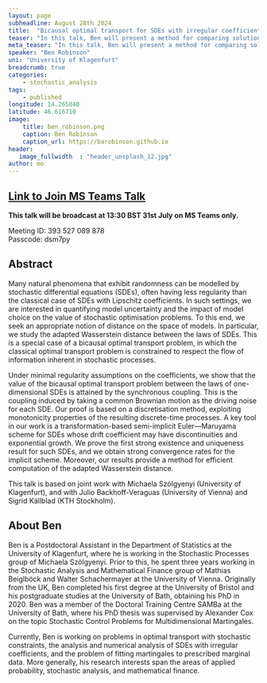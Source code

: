 ```yaml
---
layout: page
subheadline: August 28th 2024
title:  "Bicausal optimal transport for SDEs with irregular coefficients"
teaser: "In this talk, Ben will present a method for comparing solutions of different SDEs, bringing together ideas from optimal transport, stochastic analysis, and numerical methods for SDEs with irregular coefficients."
meta_teaser: "In this talk, Ben will present a method for comparing solutions of different SDEs, bringing together ideas from optimal transport, stochastic analysis, and numerical methods for SDEs with irregular coefficients."
speaker: "Ben Robinson"
uni: "University of Klagenfurt"
breadcrumb: true 
categories:
    - stochastic_analysis
tags:
    - published
longitude: 14.265040
latitude: 46.616710
image:
    title: ben_robinson.png
    caption: Ben Robinson
    caption_url: https://barobinson.github.io
header:
   image_fullwidth  : "header_unsplash_12.jpg"
author: mo
---
```


## [Link to Join MS Teams Talk](https://eur01.safelinks.protection.outlook.com/ap/t-59584e83/?url=https%3A%2F%2Fteams.microsoft.com%2Fl%2Fmeetup-join%2F19%253ameeting_N2Q2NGY2NDEtYWVmNS00NzE3LWI0ZWMtMWFiZmE3NGM2MTc3%2540thread.v2%2F0%3Fcontext%3D%257b%2522Tid%2522%253a%2522377e3d22-4ea1-422d-b0ad-8fcc89406b9e%2522%252c%2522Oid%2522%253a%252243af9e94-a882-4d59-8a92-d00c8899065e%2522%257d&data=05%7C01%7Cccvdli20%40bath.ac.uk%7C4692626d8c3a4fe9f94908db8387ab1b%7C377e3d224ea1422db0ad8fcc89406b9e%7C0%7C0%7C638248390924867986%7CUnknown%7CTWFpbGZsb3d8eyJWIjoiMC4wLjAwMDAiLCJQIjoiV2luMzIiLCJBTiI6Ik1haWwiLCJXVCI6Mn0%3D%7C3000%7C%7C%7C&sdata=riObWy2OxzM%2BmiKhOXgep0Rc7lT5F0csNZdbmKCBQ1A%3D&reserved=0)

**This talk will be broadcast at 13:30 BST 31st July on MS Teams only.**

Meeting ID: 393 527 089 878 \
Passcode: dsm7py

## Abstract
Many natural phenomena that exhibit randomness can be modelled by stochastic differential equations (SDEs), often having less regularity than the classical case of SDEs with Lipschitz coefficients. In such settings, we are interested in quantifying model uncertainty and the impact of model choice on the value of stochastic optimisation problems. To this end, we seek an appropriate notion of distance on the space of models. In particular, we study the adapted Wasserstein distance between the laws of SDEs. This is a special case of a bicausal optimal transport problem, in which the classical optimal transport problem is constrained to respect the flow of information inherent in stochastic processes.

Under minimal regularity assumptions on the coefficients, we show that the value of the bicausal optimal transport problem between the laws of one-dimensional SDEs is attained by the synchronous coupling. This is the coupling induced by taking a common Brownian motion as the driving noise for each SDE. Our proof is based on a discretisation method, exploiting monotonicity properties of the resulting discrete-time processes. A key tool in our work is a transformation-based semi-implicit Euler—Maruyama scheme for SDEs whose drift coefficient may have discontinuities and exponential growth. We prove the first strong existence and uniqueness result for such SDEs, and we obtain strong convergence rates for the implicit scheme. Moreover, our results provide a method for efficient computation of the adapted Wasserstein distance.

This talk is based on joint work with Michaela Szölgyenyi (University of Klagenfurt), and with Julio Backhoff-Veraguas (University of Vienna) and Sigrid Källblad (KTH Stockholm).

## About Ben 
Ben is a Postdoctoral Assistant in the Department of Statistics at the University of Klagenfurt, where he is working in the Stochastic Processes group of Michaela Szölgyenyi. Prior to this, he spent three years working in the Stochastic Analysis and Mathematical Finance group of Mathias Beiglböck and Walter Schachermayer at the University of Vienna. Originally from the UK, Ben completed his first degree at the University of Bristol and his postgraduate studies at the University of Bath, obtaining his PhD in 2020. Ben was a member of the Doctoral Training Centre SAMBa at the University of Bath, where his PhD thesis was supervised by Alexander Cox on the topic Stochastic Control Problems for Multidimensional  Martingales.

Currently, Ben is working on problems in optimal transport with stochastic constraints, the analysis and numerical analysis of SDEs with irregular coefficients, and the problem of fitting martingales to prescribed marginal data. More generally, his research interests span the areas of applied probability, stochastic analysis, and mathematical finance.
